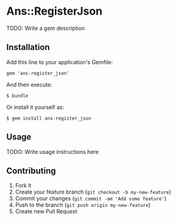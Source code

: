 # Ans::RegisterJson

TODO: Write a gem description

## Installation

Add this line to your application's Gemfile:

    gem 'ans-register_json'

And then execute:

    $ bundle

Or install it yourself as:

    $ gem install ans-register_json

## Usage

TODO: Write usage instructions here

## Contributing

1. Fork it
2. Create your feature branch (`git checkout -b my-new-feature`)
3. Commit your changes (`git commit -am 'Add some feature'`)
4. Push to the branch (`git push origin my-new-feature`)
5. Create new Pull Request
